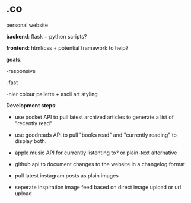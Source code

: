 # .co
personal website

<b>backend</b>: flask + python scripts?

<b>frontend</b>: html/css + potential framework to help?

<b>goals</b>:
  
  -responsive
  
  -fast
  
  -nier colour pallette + ascii art styling


<b>Development steps</b>:
  - use pocket API to pull latest archived articles to generate a list of "recently read"
  
  - use goodreads API to pull "books read" and "currently reading" to display both.
  
  - apple music API for currently listenting to? or plain-text alternative
  
  - github api to document changes to the website in a changelog format
  
  - pull latest instagram posts as plain images

  - seperate inspiration image feed based on direct image upload or url upload
